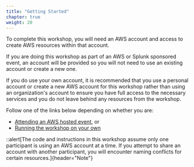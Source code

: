 ```yaml
---
title: "Getting Started"
chapter: true
weight: 20
---
```


To complete this workshop, you will need an AWS account and access to create AWS resources within that account.

If you are doing this workshop as part of an AWS or Splunk sponsored event, an account will be provided so you will not need to use an existing account or create a new one.

If you do use your own account, it is recommended that you use a personal account or create a new AWS account for this workshop rather than using an organization's account to ensure you have full access to the necessary services and you do not leave behind any resources from the workshop.


Follow one of the links below depending on whether you are:

- [Attending an AWS hosted event](/getting-started/aws_account/aws_hosted_event.md), or
- [Running the workshop on your own](/getting-started/aws_account/on_your_own.md)

::alert[The code and instructions in this workshop assume only one participant is using an AWS account at a time. If you attempt to share an account with another participant, you will encounter naming conflicts for certain resources.]{header="Note"}
